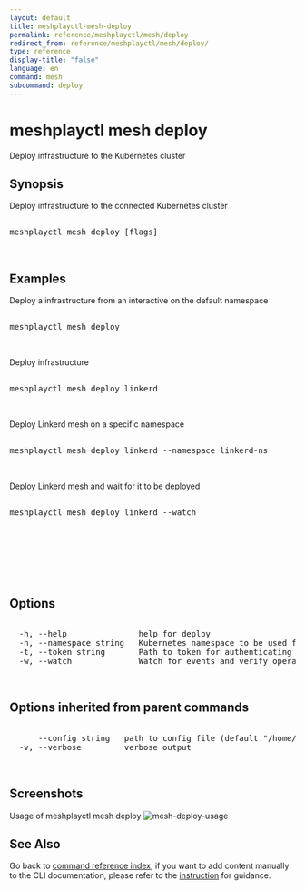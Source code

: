 ```yaml
---
layout: default
title: meshplayctl-mesh-deploy
permalink: reference/meshplayctl/mesh/deploy
redirect_from: reference/meshplayctl/mesh/deploy/
type: reference
display-title: "false"
language: en
command: mesh
subcommand: deploy
---
```


# meshplayctl mesh deploy

Deploy infrastructure to the Kubernetes cluster

## Synopsis

Deploy infrastructure to the connected Kubernetes cluster
<pre class='codeblock-pre'>
<div class='codeblock'>
meshplayctl mesh deploy [flags]

</div>
</pre> 

## Examples

Deploy a infrastructure from an interactive on the default namespace
<pre class='codeblock-pre'>
<div class='codeblock'>
meshplayctl mesh deploy

</div>
</pre> 

Deploy infrastructure
<pre class='codeblock-pre'>
<div class='codeblock'>
meshplayctl mesh deploy linkerd

</div>
</pre> 

Deploy Linkerd mesh on a specific namespace
<pre class='codeblock-pre'>
<div class='codeblock'>
meshplayctl mesh deploy linkerd --namespace linkerd-ns

</div>
</pre> 

Deploy Linkerd mesh and wait for it to be deployed
<pre class='codeblock-pre'>
<div class='codeblock'>
meshplayctl mesh deploy linkerd --watch

</div>
</pre> 

<pre class='codeblock-pre'>
<div class='codeblock'>
		

</div>
</pre> 

## Options

<pre class='codeblock-pre'>
<div class='codeblock'>
  -h, --help               help for deploy
  -n, --namespace string   Kubernetes namespace to be used for deploying the validation tests and sample workload (default "default")
  -t, --token string       Path to token for authenticating to Meshplay API
  -w, --watch              Watch for events and verify operation (in beta testing)

</div>
</pre>

## Options inherited from parent commands

<pre class='codeblock-pre'>
<div class='codeblock'>
      --config string   path to config file (default "/home/runner/.meshplay/config.yaml")
  -v, --verbose         verbose output

</div>
</pre>

## Screenshots

Usage of meshplayctl mesh deploy
![mesh-deploy-usage](/assets/img/meshplayctl/deploy-mesh.png)

## See Also

Go back to [command reference index](/reference/meshplayctl/), if you want to add content manually to the CLI documentation, please refer to the [instruction](/project/contributing/contributing-cli#preserving-manually-added-documentation) for guidance.
